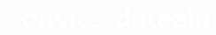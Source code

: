 # convite-datezin
<!DOCTYPE html>
<html lang="pt-br">
<head>
    <meta charset="UTF-8">
    <meta name="viewport" content="width=device-width, initial-scale=1.0">
    <title>Convite para Encontro</title>
    <style>
        
        body {
            font-family: 'Courier New', Courier, monospace; 
            background-color: #000; 
            color: #fff; 
            margin: 0;
            padding: 0;
            height: 100vh;
            overflow: hidden;
            display: flex;
            justify-content: center;
            align-items: center;
            text-align: center;
            position: relative;
        }

        
        .container {
            background-color: rgba(0, 0, 0, 0.7);
            color: #fff;
            border-radius: 12px;
            width: 100%;
            max-width: 500px;
            padding: 40px 30px;
            box-shadow: 0 10px 30px rgba(0, 0, 0, 0.5);
            z-index: 1;
            animation: fadeIn 2s ease-out;
        }

        
        @keyframes fadeIn {
            0% { opacity: 0; }
            100% { opacity: 1; }
        }

        h1 {
            font-size: 3rem;
            margin-bottom: 20px;
            font-weight: bold;
            color: #fff; 
        }

        p {
            font-size: 1.2rem;
            margin-bottom: 30px;
            color: #fff; 
        }

        button {
            font-size: 1.2rem;
            padding: 15px 30px;
            margin: 10px;
            background-color: #fff; 
            color: #000; 
            border: none;
            border-radius: 25px;
            cursor: pointer;
            transition: transform 0.2s, background-color 0.3s ease;
        }

        
        button:hover {
            background-color: #f0f0f0;
            transform: scale(1.05);
        }

        button:active {
            transform: scale(0.98);
        }

        .recusar {
            background-color: #fff;
            color: #000;
        }

        .recusar:hover {
            background-color: #e0e0e0;
        }

        
        .matrix {
            position: absolute;
            top: 0;
            left: 0;
            width: 100%;
            height: 100%;
            pointer-events: none;
            z-index: 0;
        }

        .matrix span {
            color: #00ff00;
            font-size: 18px;
            position: absolute;
            animation: fall 0.5s linear infinite;
        }

        
        @keyframes fall {
            0% {
                transform: translateY(-100vh);
            }
            100% {
                transform: translateY(100vh);
            }
        }

        
        @media (max-width: 600px) {
            .container {
                padding: 20px;
                width: 90%;
            }
            h1 {
                font-size: 2rem;
            }
        }

    </style>
</head>
<body>
    <div class="matrix">
    
        <span style="left: 10%; animation-duration: 1s; animation-delay: 0s;">1</span>
        <span style="left: 20%; animation-duration: 1.2s; animation-delay: 0.5s;">0</span>
        <span style="left: 30%; animation-duration: 0.8s; animation-delay: 1s;">1</span>
        <span style="left: 40%; animation-duration: 1.5s; animation-delay: 1.2s;">1</span>
        <span style="left: 50%; animation-duration: 1s; animation-delay: 1.5s;">0</span>
        <span style="left: 60%; animation-duration: 1.2s; animation-delay: 1.7s;">1</span>
        <span style="left: 70%; animation-duration: 0.9s; animation-delay: 2s;">0</span>
        <span style="left: 80%; animation-duration: 1.1s; animation-delay: 2.5s;">1</span>
        
    </div>

    <div class="container">
        <h1>Oi, amor!</h1>
        <p>A garota de programa é você, mas o convite eu consigo fazer! Datezin domingo?</p>
        
        
        <button onclick="aceitarConvite()">Aceitar o convite</button>
        <br>
        <button class="recusar" onclick="recusarConvite()">Recusar o convite</button>
    </div>

    <script>
        function aceitarConvite() {
            alert("Te amo! Beijo na sua boca!");
        }

        function recusarConvite() {
            alert("Vamos de qualquer forma! :)");
        }
    </script>
</body>
</html>
